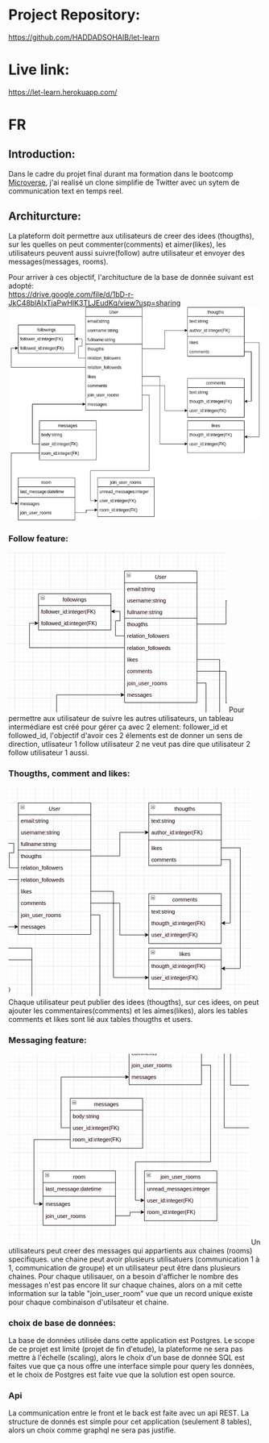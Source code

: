 # Project Repository:
https://github.com/HADDADSOHAIB/let-learn
# Live link:
https://let-learn.herokuapp.com/

# FR
## Introduction:
Dans le cadre du projet final durant ma formation dans le bootcomp [Microverse](https://www.microverse.org/), j'ai realisé un clone simplifie de Twitter avec un sytem de communication text en temps reel.
## Architurcture:
La plateform doit permettre aux utilisateurs de creer des idees (thougths), sur les quelles on peut commenter(comments) et aimer(likes), les utilisateurs peuvent aussi suivre(follow) autre utilisateur et envoyer des messages(messages, rooms).

Pour arriver à ces objectif, l'architucture de la base de donnée suivant est adopté:  
https://drive.google.com/file/d/1bD-r-JkC48blAIxTjaPwHIK3TLJEudKq/view?usp=sharing
![diagrame data base](./let-learn-chart.png)

### Follow feature:
![diagrame data base](./1.png)
Pour permettre aux utilisateur de suivre les autres utilisateurs, un tableau intermédiare est créé pour gérer ça avec 2 element: follower_id et followed_id, l'objectif d'avoir ces 2 élements est de donner un sens de direction, utlisateur 1 follow utilisateur 2 ne veut pas dire que utilisateur 2 follow utilisateur 1 aussi.

### Thougths, comment and likes:
![diagrame data base](./2.png)
Chaque utilisateur peut publier des idees (thougths), sur ces idees, on peut ajouter les commentaires(comments) et les aimes(likes), alors les tables comments et likes sont lié aux tables thougths et users.

### Messaging feature:
![diagrame data base](./3.png)
Un utilisateurs peut creer des messages qui appartients aux chaines (rooms) specifiques. une chaine peut avoir plusieurs utilisatuers (communication 1 à 1, communication de groupe) et un utilisateur peut être dans plusieurs chaines.
Pour chaque utilisauer, on a besoin d'afficher le nombre des messages n'est pas encore lit sur chaque chaines, alors on a mit cette information sur la table "join_user_room" vue que un record unique existe pour chaque combinaison d'utilsateur et chaine.

### choix de base de données:
La base de données utilisée dans cette application est Postgres. Le scope de ce projet est limité (projet de fin d'etude), la plateforme ne sera pas mettre à l'échelle (scaling), alors le choix d'un base de donnée SQL est faites vue que ça nous offre une interface simple pour query les données, et le choix de Postgres est faite vue que la solution est open source.

### Api
La communication entre le front et le back est faite avec un api REST. La structure de donnés est simple pour cet application (seulement 8 tables), alors un choix comme graphql ne sera pas justifie.